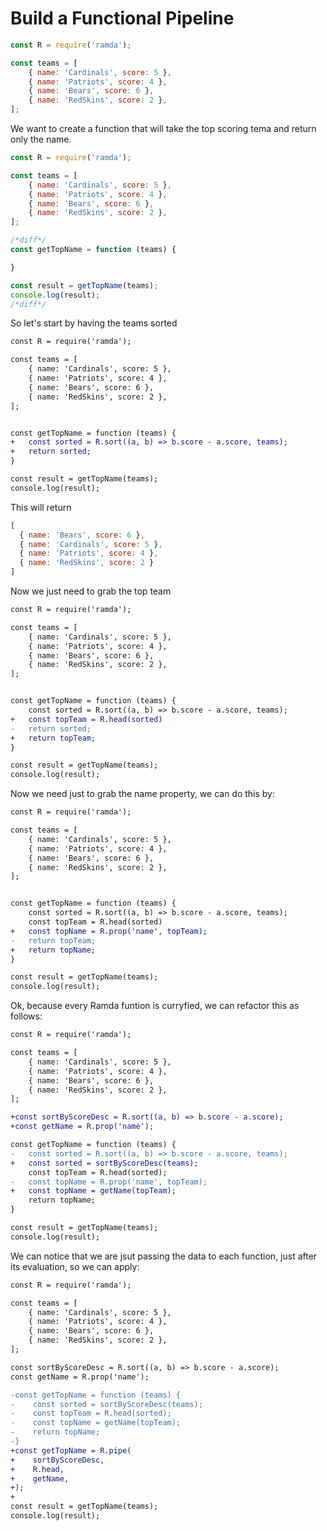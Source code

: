 # Build a Functional Pipeline

```js
const R = require('ramda');

const teams = [
    { name: 'Cardinals', score: 5 },
    { name: 'Patriots', score: 4 },
    { name: 'Bears', score: 6 },
    { name: 'RedSkins', score: 2 },
];

```

We want to create a function that will take the top scoring tema  and return only the name.

```js
const R = require('ramda');

const teams = [
    { name: 'Cardinals', score: 5 },
    { name: 'Patriots', score: 4 },
    { name: 'Bears', score: 6 },
    { name: 'RedSkins', score: 2 },
];

/*diff*/
const getTopName = function (teams) {

}

const result = getTopName(teams);
console.log(result);
/*diff*/
```

So let's start by having the teams sorted

```diff
const R = require('ramda');

const teams = [
    { name: 'Cardinals', score: 5 },
    { name: 'Patriots', score: 4 },
    { name: 'Bears', score: 6 },
    { name: 'RedSkins', score: 2 },
];


const getTopName = function (teams) {
+   const sorted = R.sort((a, b) => b.score - a.score, teams);
+   return sorted;
}

const result = getTopName(teams);
console.log(result);
```

This will return 

```js
[
  { name: 'Bears', score: 6 },
  { name: 'Cardinals', score: 5 },
  { name: 'Patriots', score: 4 },
  { name: 'RedSkins', score: 2 }
]
```

Now we just need to grab the top team

```diff
const R = require('ramda');

const teams = [
    { name: 'Cardinals', score: 5 },
    { name: 'Patriots', score: 4 },
    { name: 'Bears', score: 6 },
    { name: 'RedSkins', score: 2 },
];


const getTopName = function (teams) {
    const sorted = R.sort((a, b) => b.score - a.score, teams);
+   const topTeam = R.head(sorted)
-   return sorted;
+   return topTeam;
}

const result = getTopName(teams);
console.log(result);
```

Now we need just to grab the name property, we can do this by:

```diff
const R = require('ramda');

const teams = [
    { name: 'Cardinals', score: 5 },
    { name: 'Patriots', score: 4 },
    { name: 'Bears', score: 6 },
    { name: 'RedSkins', score: 2 },
];


const getTopName = function (teams) {
    const sorted = R.sort((a, b) => b.score - a.score, teams);
    const topTeam = R.head(sorted)
+   const topName = R.prop('name', topTeam);
-   return topTeam;
+   return topName;
}

const result = getTopName(teams);
console.log(result);
```

Ok, because every Ramda funtion is curryfied, we can refactor this as follows:

```diff
const R = require('ramda');

const teams = [
    { name: 'Cardinals', score: 5 },
    { name: 'Patriots', score: 4 },
    { name: 'Bears', score: 6 },
    { name: 'RedSkins', score: 2 },
];

+const sortByScoreDesc = R.sort((a, b) => b.score - a.score);
+const getName = R.prop('name');

const getTopName = function (teams) {
-   const sorted = R.sort((a, b) => b.score - a.score, teams);
+   const sorted = sortByScoreDesc(teams);
    const topTeam = R.head(sorted);
-   const topName = R.prop('name', topTeam);
+   const topName = getName(topTeam);
    return topName;
}

const result = getTopName(teams);
console.log(result);
```

We can notice that we are jsut passing the data to each function, just after its evaluation, so we can apply:

```diff
const R = require('ramda');

const teams = [
    { name: 'Cardinals', score: 5 },
    { name: 'Patriots', score: 4 },
    { name: 'Bears', score: 6 },
    { name: 'RedSkins', score: 2 },
];

const sortByScoreDesc = R.sort((a, b) => b.score - a.score);
const getName = R.prop('name');

-const getTopName = function (teams) {
-    const sorted = sortByScoreDesc(teams);
-    const topTeam = R.head(sorted);
-    const topName = getName(topTeam);
-    return topName;
-}
+const getTopName = R.pipe(
+    sortByScoreDesc,
+    R.head,
+    getName,
+);
+
const result = getTopName(teams);
console.log(result);
```